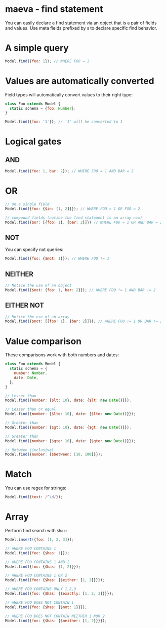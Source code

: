maeva - find statement
===

You can easily declare a find statement via an object that is a pair of fields and values. Use meta fields prefixed by `$` to declare specific find behavior.

# A simple query

```javascript
Model.find({foo: 1}); // WHERE FOO = 1
```

# Values are automatically converted

Field types will automatically convert values to their right type:

```javascript
class Foo extends Model {
  static schema = {foo: Number};
}

Model.find({foo: '1'}); // '1' will be converted to 1
```

# Logical gates

## AND

```javascript
Model.find({foo: 1, bar: 2}); // WHERE FOO = 1 AND BAR = 2
```

# OR

```javascript
// on a single field
Model.find({foo: {$in: [1, 2]}}); // WHERE FOO = 1 OR FOO = 2

// compound fields (notice the find statement is an array now)
Model.find({$or: [{foo: 1}, {bar: 2}]}) // WHERE FOO = 1 OR AND BAR = 2
```

## NOT

You can specify not queries:

```javascript
Model.find({foo: {$not: 1}}); // WHERE FOO != 1
```

## NEITHER

```javascript
// Notice the use of an object
Model.find({$not: {foo: 1, bar: 2}}); // WHERE FOO != 1 AND BAR != 2
```

## EITHER NOT

```javascript
// Notice the use of an array
Model.find({$not: [{foo: 1}, {bar: 2}]}); // WHERE FOO != 1 OR BAR != 2
```

# Value comparison

These comparisons work with both numbers and dates:

```javascript
class Foo extends Model {
  static schema = {
    number: Number,
    date: Date,
  };
}

// Lesser than
Model.find({number: {$lt: 10}, date: {$lt: new Date()}});

// Lesser than or equal
Model.find({number: {$lte: 10}, date: {$lte: new Date()}});

// Greater than
Model.find({number: {$gt: 10}, date: {$gt: new Date()}});

// Greater than
Model.find({number: {$gte: 10}, date: {$gte: new Date()}});

// Between (inclusive)
Model.find({number: {$between: [10, 100]}});
```

# Match

You can use regex for strings:

```javascript
Model.find({text: /^\d/});
```

# Array

Perform find search with `$has`:

```javascript
Model.insert({foo: [1, 2, 3]});

// WHERE FOO CONTAINS 1
Model.find({foo: {$has: 1}});

// WHERE FOO CONTAINS 1 AND 2
Model.find({foo: {$has: [1, 2]}});

// WHERE FOO CONTAINS 1 OR 2
Model.find({foo: {$has: {$either: [1, 2]}}});

// WHERE FOO CONTAINS ONLY 1,2,3
Model.find({foo: {$has: {$exactly: [1, 2, 3]}}});

// WHERE FOO DOES NOT CONTAIN 1
Model.find({foo: {$has: {$not: 1}}});

// WHERE FOO DOES NOT CONTAIN NEITHER 1 NOR 2
Model.find({foo: {$has: {$neither: [1, 2]}}});
```
